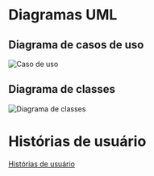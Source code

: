 # Diagramas UML

## Diagrama de casos de uso
![Caso de uso](http://www.plantuml.com/plantuml/proxy?cache=no&src=https://raw.githubusercontent.com/software-engineering-graduation/sistema_moeda_estudantil_lds2024/main/projeto/diagrama_de_casos_de_uso.puml)

## Diagrama de classes
![Diagrama de classes](http://www.plantuml.com/plantuml/proxy?cache=no&src=https://raw.githubusercontent.com/software-engineering-graduation/sistema_moeda_estudantil_lds2024/main/projeto/diagrama_de_classes.puml)


# Histórias de usuário

[Histórias de usuário](./historias_de_usuario.md)
